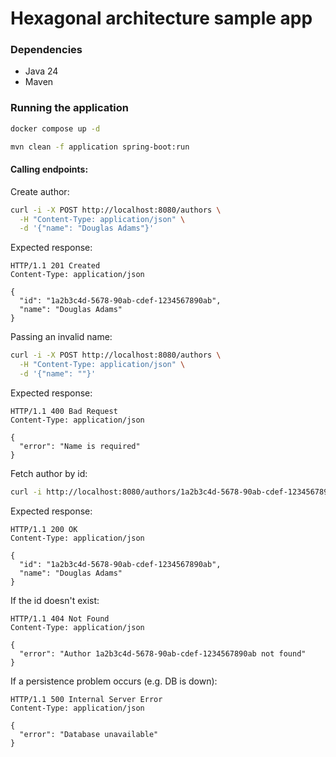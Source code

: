 # Hexagonal architecture sample app

### Dependencies
* Java 24
* Maven

### Running the application
```bash
docker compose up -d
```

```bash
mvn clean -f application spring-boot:run
```

#### Calling endpoints:

Create author:
```bash
curl -i -X POST http://localhost:8080/authors \
  -H "Content-Type: application/json" \
  -d '{"name": "Douglas Adams"}'
```

Expected response:
```
HTTP/1.1 201 Created
Content-Type: application/json

{
  "id": "1a2b3c4d-5678-90ab-cdef-1234567890ab",
  "name": "Douglas Adams"
}
```

Passing an invalid name:
```bash
curl -i -X POST http://localhost:8080/authors \
  -H "Content-Type: application/json" \
  -d '{"name": ""}'
```

Expected response:
```
HTTP/1.1 400 Bad Request
Content-Type: application/json

{
  "error": "Name is required"
}
```

Fetch author by id:
```bash
curl -i http://localhost:8080/authors/1a2b3c4d-5678-90ab-cdef-1234567890ab
```

Expected response:
```
HTTP/1.1 200 OK
Content-Type: application/json

{
  "id": "1a2b3c4d-5678-90ab-cdef-1234567890ab",
  "name": "Douglas Adams"
}
```

If the id doesn't exist:
```
HTTP/1.1 404 Not Found
Content-Type: application/json

{
  "error": "Author 1a2b3c4d-5678-90ab-cdef-1234567890ab not found"
}
```

If a persistence problem occurs (e.g. DB is down):
```
HTTP/1.1 500 Internal Server Error
Content-Type: application/json

{
  "error": "Database unavailable"
}
```